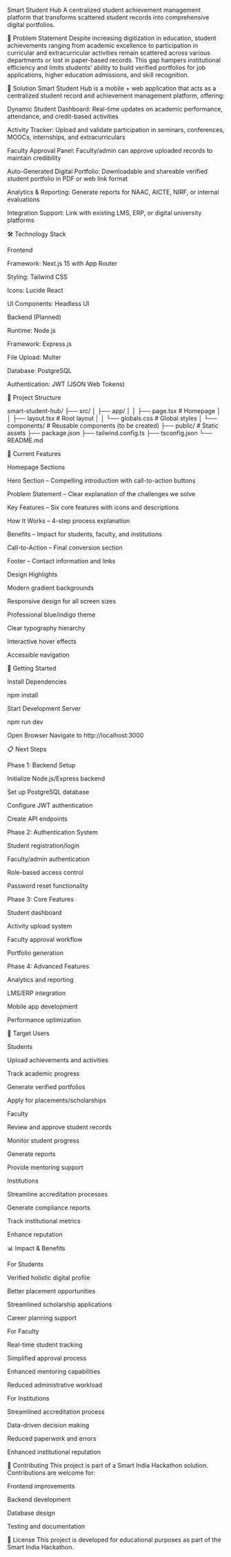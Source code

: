 Smart Student Hub
A centralized student achievement management platform that transforms scattered student records into comprehensive digital portfolios.

🎯 Problem Statement
Despite increasing digitization in education, student achievements ranging from academic excellence to participation in curricular and extracurricular activities remain scattered across various departments or lost in paper-based records. This gap hampers institutional efficiency and limits students' ability to build verified portfolios for job applications, higher education admissions, and skill recognition.

🚀 Solution
Smart Student Hub is a mobile + web application that acts as a centralized student record and achievement management platform, offering:

Dynamic Student Dashboard: Real-time updates on academic performance, attendance, and credit-based activities

Activity Tracker: Upload and validate participation in seminars, conferences, MOOCs, internships, and extracurriculars

Faculty Approval Panel: Faculty/admin can approve uploaded records to maintain credibility

Auto-Generated Digital Portfolio: Downloadable and shareable verified student portfolio in PDF or web link format

Analytics & Reporting: Generate reports for NAAC, AICTE, NIRF, or internal evaluations

Integration Support: Link with existing LMS, ERP, or digital university platforms

🛠️ Technology Stack

Frontend

Framework: Next.js 15 with App Router

Styling: Tailwind CSS

Icons: Lucide React

UI Components: Headless UI

Backend (Planned)

Runtime: Node.js

Framework: Express.js

File Upload: Multer

Database: PostgreSQL

Authentication: JWT (JSON Web Tokens)

📁 Project Structure

smart-student-hub/
├── src/
│   ├── app/
│   │   ├── page.tsx          # Homepage
│   │   ├── layout.tsx        # Root layout
│   │   └── globals.css       # Global styles
│   └── components/           # Reusable components (to be created)
├── public/                   # Static assets
├── package.json
├── tailwind.config.ts
├── tsconfig.json
└── README.md


🎨 Current Features

Homepage Sections

Hero Section – Compelling introduction with call-to-action buttons

Problem Statement – Clear explanation of the challenges we solve

Key Features – Six core features with icons and descriptions

How It Works – 4-step process explanation

Benefits – Impact for students, faculty, and institutions

Call-to-Action – Final conversion section

Footer – Contact information and links

Design Highlights

Modern gradient backgrounds

Responsive design for all screen sizes

Professional blue/indigo theme

Clear typography hierarchy

Interactive hover effects

Accessible navigation

🚀 Getting Started

Install Dependencies

npm install


Start Development Server

npm run dev


Open Browser
Navigate to http://localhost:3000

📋 Next Steps

Phase 1: Backend Setup

Initialize Node.js/Express backend

Set up PostgreSQL database

Configure JWT authentication

Create API endpoints

Phase 2: Authentication System

Student registration/login

Faculty/admin authentication

Role-based access control

Password reset functionality

Phase 3: Core Features

Student dashboard

Activity upload system

Faculty approval workflow

Portfolio generation

Phase 4: Advanced Features

Analytics and reporting

LMS/ERP integration

Mobile app development

Performance optimization

🎯 Target Users

Students

Upload achievements and activities

Track academic progress

Generate verified portfolios

Apply for placements/scholarships

Faculty

Review and approve student records

Monitor student progress

Generate reports

Provide mentoring support

Institutions

Streamline accreditation processes

Generate compliance reports

Track institutional metrics

Enhance reputation

📊 Impact & Benefits

For Students

Verified holistic digital profile

Better placement opportunities

Streamlined scholarship applications

Career planning support

For Faculty

Real-time student tracking

Simplified approval process

Enhanced mentoring capabilities

Reduced administrative workload

For Institutions

Streamlined accreditation process

Data-driven decision making

Reduced paperwork and errors

Enhanced institutional reputation

🤝 Contributing
This project is part of a Smart India Hackathon solution. Contributions are welcome for:

Frontend improvements

Backend development

Database design

Testing and documentation

📄 License
This project is developed for educational purposes as part of the Smart India Hackathon.
